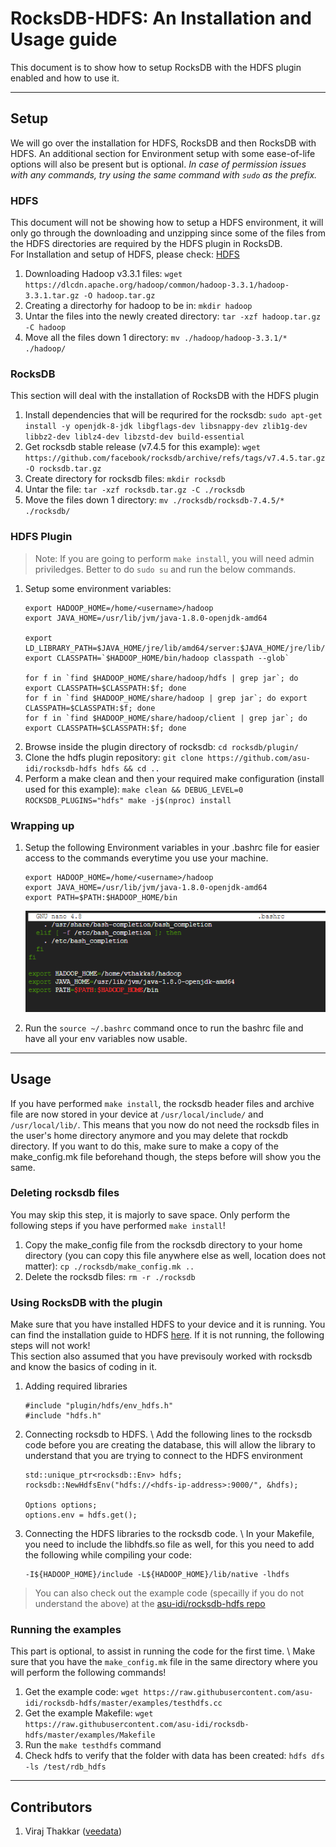 # RocksDB-HDFS: An Installation and Usage guide

This document is to show how to setup RocksDB with the HDFS plugin enabled and how to use it. 

---

## Setup
We will go over the installation for HDFS, RocksDB and then RocksDB with HDFS. An additional section for Environment setup with some ease-of-life options will also be present but is optional. _In case of permission issues with any commands, try using the same command with `sudo` as the prefix._

### HDFS
This document will not be showing how to setup a HDFS environment, it will only go through the downloading and unzipping since some of the files from the HDFS directories are required by the HDFS plugin in RocksDB. \
For Installation and setup of HDFS, please check: [HDFS](./../HDFS/)

1.	Downloading Hadoop v3.3.1 files: `wget https://dlcdn.apache.org/hadoop/common/hadoop-3.3.1/hadoop-3.3.1.tar.gz -O hadoop.tar.gz`
2.  Creating a directorhy for hadoop to be in: `mkdir hadoop`
3.	Untar the files into the newly created directory: `tar -xzf hadoop.tar.gz -C hadoop`
4.  Move all the files down 1 directory: `mv ./hadoop/hadoop-3.3.1/* ./hadoop/`

### RocksDB
This section will deal with the installation of RocksDB with the HDFS plugin

1. Install dependencies that will be requrired for the rocksdb: `sudo apt-get install -y openjdk-8-jdk libgflags-dev libsnappy-dev zlib1g-dev libbz2-dev liblz4-dev libzstd-dev build-essential`
2. Get rocksdb stable release (v7.4.5 for this example): `wget https://github.com/facebook/rocksdb/archive/refs/tags/v7.4.5.tar.gz -O rocksdb.tar.gz` 
3. Create directory for rocksdb files: `mkdir rocksdb`
4. Untar the file: `tar -xzf rocksdb.tar.gz -C ./rocksdb`
5. Move the files down 1 directory: `mv ./rocksdb/rocksdb-7.4.5/* ./rocksdb/`

### HDFS Plugin
> Note: If you are going to perform `make install`, you will need admin priviledges. Better to do `sudo su` and run the below commands. 

1. Setup some environment variables:
    ```
    export HADOOP_HOME=/home/<username>/hadoop
    export JAVA_HOME=/usr/lib/jvm/java-1.8.0-openjdk-amd64

    export LD_LIBRARY_PATH=$JAVA_HOME/jre/lib/amd64/server:$JAVA_HOME/jre/lib/amd64:$HADOOP_HOME/lib/native
    export CLASSPATH=`$HADOOP_HOME/bin/hadoop classpath --glob`

    for f in `find $HADOOP_HOME/share/hadoop/hdfs | grep jar`; do export CLASSPATH=$CLASSPATH:$f; done
    for f in `find $HADOOP_HOME/share/hadoop | grep jar`; do export CLASSPATH=$CLASSPATH:$f; done
    for f in `find $HADOOP_HOME/share/hadoop/client | grep jar`; do export CLASSPATH=$CLASSPATH:$f; done
    ```
2.  Browse inside the plugin directory of rocksdb: `cd rocksdb/plugin/`
3.  Clone the hdfs plugin repository: `git clone https://github.com/asu-idi/rocksdb-hdfs hdfs && cd ..` 
4.  Perform a make clean and then your required make configuration (install used for this example): `make clean && DEBUG_LEVEL=0 ROCKSDB_PLUGINS="hdfs" make -j$(nproc) install`

### Wrapping up
1.	Setup the following Environment variables in your .bashrc file for easier access to the commands everytime you use your machine.
    ```
    export HADOOP_HOME=/home/<username>/hadoop
    export JAVA_HOME=/usr/lib/jvm/java-1.8.0-openjdk-amd64
    export PATH=$PATH:$HADOOP_HOME/bin
    ```

    ![bashrc](./media/hdfs-bashrc.png)

2. Run the `source ~/.bashrc` command once to run the bashrc file and have all your env variables now usable.

---

## Usage

If you have performed `make install`, the rocksdb header files and archive file are now stored in your device at `/usr/local/include/` and `/usr/local/lib/`.
This means that you now do not need the rocksdb files in the user's home directory anymore and you may delete that rockdb directory. If you want to do this, make sure to make a copy of the make_config.mk file beforehand though, the steps before will show you the same.

### Deleting rocksdb files
You may skip this step, it is majorly to save space. Only perform the following steps if you have performed `make install`!

1. Copy the make_config file from the rocksdb directory to your home directory (you can copy this file anywhere else as well, location does not matter): `cp ./rocksdb/make_config.mk ..`
2. Delete the rocksdb files: `rm -r ./rocksdb`


### Using RocksDB with the plugin

Make sure that you have installed HDFS to your device and it is running. You can find the installation guide to HDFS [here](./../HDFS/). If it is not running, the following steps will not work! \
This section also assumed that you have previsouly worked with rocksdb and know the basics of coding in it.

1. Adding required libraries
    ```
    #include "plugin/hdfs/env_hdfs.h"
    #include "hdfs.h"
    ```
2. Connecting rocksdb to HDFS. \ 
    Add the following lines to the rocksdb code before you are creating the database, this will allow the library to understand that you are trying to connect to the HDFS environment
    ```
    std::unique_ptr<rocksdb::Env> hdfs;
    rocksdb::NewHdfsEnv("hdfs://<hdfs-ip-address>:9000/", &hdfs);

    Options options;
    options.env = hdfs.get();
    ```
3. Connecting the HDFS libraries to the rocksdb code. \ 
    In your Makefile, you need to include the libhdfs.so file as well, for this you need to add the following while compiling your code: 
    ```
    -I${HADOOP_HOME}/include -L${HADOOP_HOME}/lib/native -lhdfs
    ```

> You can also check out the example code (specailly if you do not understand the above) at the [asu-idi/rocksdb-hdfs repo](https://github.com/asu-idi/rocksdb-hdfs/tree/master/examples)

### Running the examples

This part is optional, to assist in running the code for the first time. \ 
Make sure that you have the `make_config.mk` file in the same directory where you will perform the following commands!

1. Get the example code: `wget https://raw.githubusercontent.com/asu-idi/rocksdb-hdfs/master/examples/testhdfs.cc`
2. Get the example Makefile: `wget https://raw.githubusercontent.com/asu-idi/rocksdb-hdfs/master/examples/Makefile`
3. Run the `make testhdfs` command
4. Check hdfs to verify that the folder with data has been created: `hdfs dfs -ls /test/rdb_hdfs`

---

## Contributors
1. Viraj Thakkar ([veedata](github.com/veedata))
